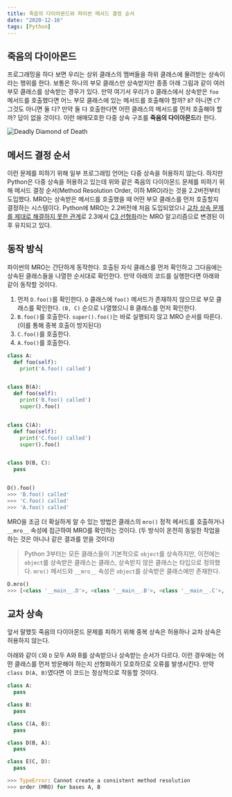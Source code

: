 ```yaml
---
title: 죽음의 다이아몬드와 파이썬 메서드 결정 순서
date: "2020-12-16"
tags: [Python]
---
```


## 죽음의 다이아몬드

프로그래밍을 하다 보면 우리는 상위 클래스의 멤버들을 하위 클래스에 물려받는 상속이라는 행위를 한다. 보통은 하나의 부모 클래스만 상속받지만 종종 아래 그림과 같이 여러 부모 클래스를 상속받는 경우가 있다. 만약 여기서 우리가 `D` 클래스에서 상속받은 `foo` 메서드를 호출했다면 어느 부모 클래스에 있는 메서드를 호출해야 할까? `B`? 아니면 `C`? 그것도 아니면 둘 다? 만약 둘 다 호출한다면 어떤 클래스의 메서드를 먼저 호출해야 할까? 답이 없을 것이다. 이런 애매모호한 다중 상속 구조를 **죽음의 다이아몬드**라 한다.

![Deadly Diamond of Death](/images/python-method-resolution-order/ddd.png)

## 메서드 결정 순서

이런 문제를 피하기 위해 일부 프로그래밍 언어는 다중 상속을 허용하지 않는다. 하지만 Python은 다중 상속을 허용하고 있는데 위와 같은 죽음의 다이아몬드 문제를 피하기 위해 메서드 결정 순서(Method Resolution Order, 이하 MRO)라는 것을 2.2버전부터 도입했다. MRO는 상속받은 메서드를 호출했을 때 어떤 부모 클래스를 먼저 호출할지 결정하는 시스템이다. Python에 MRO는 2.2버전에 처음 도입되었으나 [교차 상속 문제를 제대로 해결하지 못한 관계](https://www.python.org/download/releases/2.3/mro/#the-beginning)로 2.3에서 [C3 선형화](https://en.wikipedia.org/wiki/C3_linearization)라는 MRO 알고리즘으로 변경된 이후 유지되고 있다. 

## 동작 방식

파이썬의 MRO는 간단하게 동작한다. 호출된 자식 클래스를 먼저 확인하고 그다음에는 상속된 클래스들을 나열한 순서대로 확인한다. 만약 아래의 코드를 실행한다면 아래와 같이 동작할 것이다.

1. 먼저 `D.foo()`를 확인한다. `D` 클래스에 `foo()` 메서드가 존재하지 않으므로 부모 클래스를 확인한다. `(B, C)` 순으로 나열했으니 B 클래스를 먼저 확인한다.
2. `B.foo()`를 호출한다. `super().foo()`는 바로 실행되지 않고 MRO 순서를 따른다. (이를 통해 중복 호출이 방지된다)
3. `C.foo()`를 호출한다.
4. `A.foo()`를 호출한다.

```python
class A:
  def foo(self):
    print('A.foo() called')


class B(A):
  def foo(self):
    print('B.foo() called')
    super().foo()


class C(A):
  def foo(self):
    print('C.foo() called')
    super().foo()


class D(B, C):
  pass


D().foo()
>>> 'B.foo() called'
>>> 'C.foo() called'
>>> 'A.foo() called'
```

MRO을 조금 더 확실하게 알 수 있는 방법은 클래스의 `mro()` 정적 메서드를 호출하거나 `__mro__` 속성에 접근하여 MRO를 확인하는 것이다. (두 방식이 온전히 동일한 작업을 하는 것은 아니나 같은 결과를 얻을 것이다)

> Python 3부터는 모든 클래스들이 기본적으로 `object`를 상속하지만, 이전에는 `object`를 상속받은 클래스는 클래스, 상속받지 않은 클래스는 타입으로 정의했다. `mro()` 메서드와 `__mro__` 속성은 `object`를 상속받은 클래스에만 존재한다.

```python
D.mro()
>>> [<class '__main__.D'>, <class '__main__.B'>, <class '__main__.C'>, <class '__main__.A'>, <class 'object'>]
```

## 교차 상속

앞서 말했듯 죽음의 다이아몬드 문제를 피하기 위해 중복 상속은 허용하나 교차 상속은 허용하지 않는다.

아래와 같이 `C`와 `D` 모두 A와 B를 상속받으나 상속받는 순서가 다르다. 이런 경우에는 어떤 클래스를 먼저 방문해야 하는지 선형화하기 모호하므로 오류를 발생시킨다. 만약 `class D(A, B)`였다면 이 코드는 정상적으로 작동할 것이다.

```python
class A:
  pass

class B:
  pass

class C(A, B):
  pass

class D(B, A):
  pass

class E(C, D):
  pass

>>> TypeError: Cannot create a consistent method resolution
>>> order (MRO) for bases A, B
```
